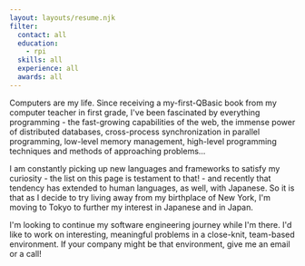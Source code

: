```yaml
---
layout: layouts/resume.njk
filter:
  contact: all
  education:
    - rpi
  skills: all
  experience: all
  awards: all
---
```


Computers are my life. Since receiving a my-first-QBasic book from my computer teacher in first grade, I've been fascinated by everything programming - the fast-growing capabilities of the web, the immense power of distributed databases, cross-process synchronization in parallel programming, low-level memory management, high-level programming techniques and methods of approaching problems...

I am constantly picking up new languages and frameworks to satisfy my curiosity - the list on this page is testament to that! - and recently that tendency has extended to human languages, as well, with Japanese. So it is that as I decide to try living away from my birthplace of New York, I'm moving to Tokyo to further my interest in Japanese and in Japan.

I'm looking to continue my software engineering journey while I'm there. I'd like to work on interesting, meaningful problems in a close-knit, team-based environment. If your company might be that environment, give me an email or a call!
